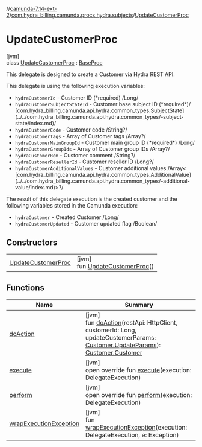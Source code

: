 //[camunda-7.14-ext-2](../../../index.md)/[com.hydra_billing.camunda.procs.hydra.subjects](../index.md)/[UpdateCustomerProc](index.md)

# UpdateCustomerProc

[jvm]\
class [UpdateCustomerProc](index.md) : [BaseProc](../../com.hydra_billing.camunda.procs/-base-proc/index.md)

This delegate is designed to create a Customer via Hydra REST API.

This delegate is using the following execution variables:

<ul><li><code>hydraCustomerId</code> - Customer ID (*required) /Long/</li><li><code>hydraCustomerSubjectStateId</code> - Customer base subject ID (*required*)/ [com.hydra_billing.camunda.api.hydra.common_types.SubjectState](../../com.hydra_billing.camunda.api.hydra.common_types/-subject-state/index.md)/</li><li><code>hydraCustomerCode</code> - Customer code /String?/</li><li><code>hydraCustomerTags</code> - Array of Customer tags /Array<String>?/</li><li><code>hydraCustomerMainGroupId</code> - Customer main group ID (*required*) /Long/</li><li><code>hydraCustomerGroupIds</code> - Array of Customer group IDs /Array<Long>?/</li><li><code>hydraCustomerRem</code> - Customer comment /String?/</li><li><code>hydraCustomerResellerId</code> - Customer reseller ID /Long?/</li><li><code>hydraCustomerAdditionalValues</code> - Customer additional values /Array< [com.hydra_billing.camunda.api.hydra.common_types.AdditionalValue](../../com.hydra_billing.camunda.api.hydra.common_types/-additional-value/index.md)>?/</li></ul>

The result of this delegate execution is the created customer and the following variables stored in the Camunda execution:

<ul><li><code>hydraCustomer</code> - Created Customer /Long/</li><li><code>hydraCustomerUpdated</code> - Customer updated flag /Boolean/</li></ul>

## Constructors

| | |
|---|---|
| [UpdateCustomerProc](-update-customer-proc.md) | [jvm]<br>fun [UpdateCustomerProc](-update-customer-proc.md)() |

## Functions

| Name | Summary |
|---|---|
| [doAction](do-action.md) | [jvm]<br>fun [doAction](do-action.md)(restApi: HttpClient, customerId: Long, updateCustomerParams: [Customer.UpdateParams](../../com.hydra_billing.camunda.api.hydra.rest.v2.subjects.customers/-customer/-update-params/index.md)): [Customer.Customer](../../com.hydra_billing.camunda.api.hydra.rest.v2.subjects.customers/-customer/-customer/index.md) |
| [execute](../../com.hydra_billing.camunda.procs/-base-proc/execute.md) | [jvm]<br>open override fun [execute](../../com.hydra_billing.camunda.procs/-base-proc/execute.md)(execution: DelegateExecution) |
| [perform](perform.md) | [jvm]<br>open override fun [perform](perform.md)(execution: DelegateExecution) |
| [wrapExecutionException](../../com.hydra_billing.camunda.procs/-base-proc/wrap-execution-exception.md) | [jvm]<br>fun [wrapExecutionException](../../com.hydra_billing.camunda.procs/-base-proc/wrap-execution-exception.md)(execution: DelegateExecution, e: Exception) |
